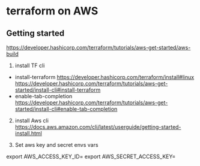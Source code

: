 # terraform on AWS

## Getting started

https://developer.hashicorp.com/terraform/tutorials/aws-get-started/aws-build

1. install TF cli

- install-terraform
https://developer.hashicorp.com/terraform/install#linux
https://developer.hashicorp.com/terraform/tutorials/aws-get-started/install-cli#install-terraform
- enable-tab-completion
https://developer.hashicorp.com/terraform/tutorials/aws-get-started/install-cli#enable-tab-completion

2. install Aws cli
https://docs.aws.amazon.com/cli/latest/userguide/getting-started-install.html

3. Set aws key and secret envs vars

export AWS_ACCESS_KEY_ID=
export AWS_SECRET_ACCESS_KEY=